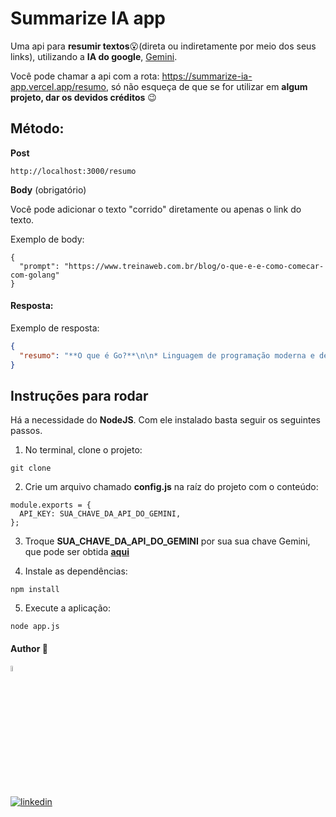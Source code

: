 # Summarize IA app

Uma api para **resumir textos**😮(direta ou indiretamente por meio dos seus links), utilizando a **IA do google**, [Gemini](https://gemini.google.com/app).

Você pode chamar a api com a rota: https://summarize-ia-app.vercel.app/resumo, só não esqueça de que se for utilizar em **algum projeto, dar os devidos créditos** 😉


## Método:

**Post**
```
http://localhost:3000/resumo
```
**Body** (obrigatório)

Você pode adicionar o texto "corrido" diretamente ou apenas o link do texto.

Exemplo de body:
```
{
  "prompt": "https://www.treinaweb.com.br/blog/o-que-e-e-como-comecar-com-golang"
}
```
#### Resposta:

Exemplo de resposta:

```json
{
  "resumo": "**O que é Go?**\n\n* Linguagem de programação moderna e de código aberto projetada pelo Google.\n* Focada em concorrência, escalabilidade e eficiência.\n* É uma linguagem compilada, o que a torna rápida e eficiente.\n\n**Como começar com Go:**\n\n* **Instale o Go:** Acesse o site oficial (golang.org) e baixe a versão mais recente.\n* **Configure o ambiente:** Adicione o caminho do Go ao PATH do sistema operacional.\n* **Crie um arquivo Go:** Crie um arquivo com extensão \".go\".\n* **Escreva seu código:** Use a sintaxe simples e intuitiva do Go para escrever seu programa.\n* **Compile e execute seu código:** Use o comando \"go run\" para compilar e executar seu programa.\n\n**Recursos importantes:**\n\n* **Gerenciamento de concorrência:** Usa goroutines e canais para executar tarefas concorrentes.\n* **Tipagem estática:** Garante a segurança do tipo durante a compilação.\n* **Coleta de lixo:** Gerencia a memória automaticamente, evitando vazamentos.\n* **Biblitecas extensas:** Fornece uma ampla gama de bibliotecas para diversos propósitos.\n* **Suporte para multiplataforma:** Pode ser executado em vários sistemas operacionais, incluindo Windows, Mac e Linux."
}
```



## Instruções para rodar

Há a necessidade do **NodeJS**. Com ele instalado basta seguir os seguintes passos.

1. No terminal, clone o projeto:

```
git clone
```

2. Crie um arquivo chamado **config.js** na raíz do projeto com o conteúdo:

```
module.exports = {
  API_KEY: SUA_CHAVE_DA_API_DO_GEMINI,
};
```

3. Troque **SUA_CHAVE_DA_API_DO_GEMINI** por sua sua chave Gemini, que pode ser obtida **[aqui](https://aistudio.google.com/app/apikey?hl=pt-br)**

  
4. Instale as dependências:

```
npm install
```

5. Execute a aplicação:

```
node app.js
```


#### Author 👷

<img src="https://user-images.githubusercontent.com/97068163/149033991-781bf8b6-4beb-445a-913c-f05a76a28bfc.png" width="5%" alt="caricatura do autor desse repositório"/>

[![linkedin](https://img.shields.io/badge/LinkedIn-0077B5?style=for-the-badge&logo=linkedin&logoColor=white)](https://www.linkedin.com/in/araujocode/)
